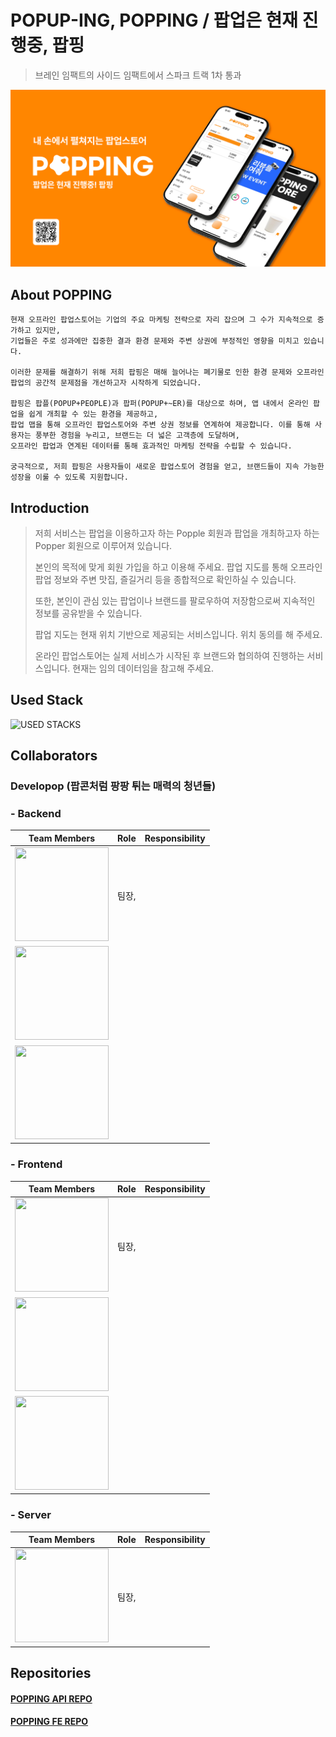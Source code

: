 # POPUP-ING, POPPING / 팝업은 현재 진행중, 팝핑
> 브레인 임팩트의 사이드 임팩트에서 스파크 트랙 1차 통과


![popping thumbnail](https://github.com/popping-official/.github/blob/main/profile/Popping%20Thumbnail.png)


## About POPPING
```planetext
현재 오프라인 팝업스토어는 기업의 주요 마케팅 전략으로 자리 잡으며 그 수가 지속적으로 증가하고 있지만,
기업들은 주로 성과에만 집중한 결과 환경 문제와 주변 상권에 부정적인 영향을 미치고 있습니다.

이러한 문제를 해결하기 위해 저희 팝핑은 매해 늘어나는 폐기물로 인한 환경 문제와 오프라인 팝업의 공간적 문제점을 개선하고자 시작하게 되었습니다.

팝핑은 팝플(POPUP+PEOPLE)과 팝퍼(POPUP+~ER)를 대상으로 하며, 앱 내에서 온라인 팝업을 쉽게 개최할 수 있는 환경을 제공하고,
팝업 맵을 통해 오프라인 팝업스토어와 주변 상권 정보를 연계하여 제공합니다. 이를 통해 사용자는 풍부한 경험을 누리고, 브랜드는 더 넓은 고객층에 도달하며,
오프라인 팝업과 연계된 데이터를 통해 효과적인 마케팅 전략을 수립할 수 있습니다.

궁극적으로, 저희 팝핑은 사용자들이 새로운 팝업스토어 경험을 얻고, 브랜드들이 지속 가능한 성장을 이룰 수 있도록 지원합니다.
```


## Introduction
> 저희 서비스는 팝업을 이용하고자 하는 Popple 회원과 팝업을 개최하고자 하는 Popper 회원으로 이루어져 있습니다.
> 
> 본인의 목적에 맞게 회원 가입을 하고 이용해 주세요. 
> 팝업 지도를 통해 오프라인 팝업 정보와 주변 맛집, 즐길거리 등을 종합적으로 확인하실 수 있습니다.
> 
> 또한, 본인이 관심 있는 팝업이나 브랜드를 팔로우하여 저장함으로써 지속적인 정보를 공유받을 수 있습니다.
> 
> 팝업 지도는 현재 위치 기반으로 제공되는 서비스입니다. 위치 동의를 해 주세요.
> 
> 온라인 팝업스토어는 실제 서비스가 시작된 후 브랜드와 협의하여 진행하는 서비스입니다. 현재는 임의 데이터임을 참고해 주세요.


## Used Stack
![USED STACKS](https://skillicons.dev/icons?i=react,ts,nextjs,django,python,mongodb,mysql,redis,nginx,docker)


## Collaborators
### Developop (팝콘처럼 팡팡 튀는 매력의 청년들)
### - Backend
| Team Members | Role | Responsibility |
|:---:|:---:|:---:|
| [<img src="https://github.com/user-attachments/assets/84a9b482-c4ef-4ae9-9007-e641977be5ba" width="150" height="150" />](https://github.com/Jeongmingz) | 팀장,  | |
| [<img src="https://github.com/user-attachments/assets/c9288b95-552e-4b23-8181-1c9f95fb4698" width="150" height="150" />](https://github.com/jjjheeee) |  | |
| [<img src="https://github.com/user-attachments/assets/a3afd884-0893-4da6-a527-d1be0d2105b5" width="150" height="150" />](https://github.com/chanung-ki) | | |

### - Frontend
| Team Members | Role | Responsibility |
|:---:|:---:|:---:|
| [<img src="https://github.com/user-attachments/assets/84a9b482-c4ef-4ae9-9007-e641977be5ba" width="150" height="150" />](https://github.com/Jeongmingz) | 팀장,  | |
| [<img src="https://github.com/user-attachments/assets/cffc587a-a065-48e8-8dc8-4d52df1c4360" width="150" height="150" />](https://github.com/hugesilver) | | |
| [<img src="https://github.com/user-attachments/assets/03d5c52e-882a-4b13-883b-07e2933caf4c" width="150" height="150" />](https://github.com/Harenkei) | | |

### - Server
| Team Members | Role | Responsibility |
|:---:|:---:|:---:|
| [<img src="https://github.com/user-attachments/assets/84a9b482-c4ef-4ae9-9007-e641977be5ba" width="150" height="150" />](https://github.com/Jeongmingz) | 팀장,  | |


## Repositories
#### [POPPING API REPO](https://github.com/popping-official/popping_api)
#### [POPPING FE REPO](https://github.com/popping-official/popping-fe)
